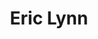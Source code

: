 ---
layout: default
tag: FL
title: Eric Lynn
image: http://www.tampabay.com/resources/images/dti/rendered/2015/09/0stb_lynn090815_15807216_8col.jpg
district: 13
party: Democrat
seat: House
website: http://www.ericlynnforcongress.com/
donate: https://secure.actblue.com/contribute/page/sdericlynn
---